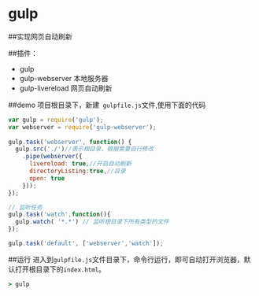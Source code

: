 # gulp

##实现网页自动刷新

##插件：
* gulp 
* gulp-webserver 本地服务器
* gulp-livereload 网页自动刷新

##demo 
项目根目录下，新建` gulpfile.js`文件,使用下面的代码
```js
var gulp = require('gulp');
var webserver = require('gulp-webserver'); 
 
gulp.task('webserver', function() {
  gulp.src('./')//表示根目录，根据需要自行修改
    .pipe(webserver({
      livereload: true,//开启自动刷新
      directoryListing:true,//目录
      open: true
    }));
});

// 监听任务
gulp.task('watch',function(){
  gulp.watch( '*.*') // 监听根目录下所有类型的文件
});

gulp.task('default', ['webserver','watch']);
```

##运行
进入到`gulpfile.js`文件目录下，命令行运行，即可自动打开浏览器，默认打开根目录下的`index.html`。
```cmd
> gulp
```

